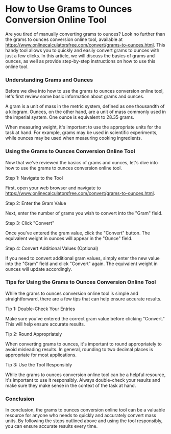 How to Use Grams to Ounces Conversion Online Tool
=================================================

Are you tired of manually converting grams to ounces? Look no further than the grams to ounces conversion online tool, available at <https://www.onlinecalculatorsfree.com/convert/grams-to-ounces.html>. This handy tool allows you to quickly and easily convert grams to ounces with just a few clicks. In this article, we will discuss the basics of grams and ounces, as well as provide step-by-step instructions on how to use this online tool.

###  Understanding Grams and Ounces 

Before we dive into how to use the grams to ounces conversion online tool, let's first review some basic information about grams and ounces.

A gram is a unit of mass in the metric system, defined as one thousandth of a kilogram. Ounces, on the other hand, are a unit of mass commonly used in the imperial system. One ounce is equivalent to 28.35 grams.

When measuring weight, it's important to use the appropriate units for the task at hand. For example, grams may be used in scientific experiments, while ounces may be used when measuring cooking ingredients.

###  Using the Grams to Ounces Conversion Online Tool 

Now that we've reviewed the basics of grams and ounces, let's dive into how to use the grams to ounces conversion online tool.

Step 1: Navigate to the Tool

First, open your web browser and navigate to <https://www.onlinecalculatorsfree.com/convert/grams-to-ounces.html>.

Step 2: Enter the Gram Value

Next, enter the number of grams you wish to convert into the "Gram" field.

Step 3: Click "Convert"

Once you've entered the gram value, click the "Convert" button. The equivalent weight in ounces will appear in the "Ounce" field.

Step 4: Convert Additional Values (Optional)

If you need to convert additional gram values, simply enter the new value into the "Gram" field and click "Convert" again. The equivalent weight in ounces will update accordingly.

###  Tips for Using the Grams to Ounces Conversion Online Tool 

While the grams to ounces conversion online tool is simple and straightforward, there are a few tips that can help ensure accurate results.

Tip 1: Double-Check Your Entries

Make sure you've entered the correct gram value before clicking "Convert." This will help ensure accurate results.

Tip 2: Round Appropriately

When converting grams to ounces, it's important to round appropriately to avoid misleading results. In general, rounding to two decimal places is appropriate for most applications.

Tip 3: Use the Tool Responsibly

While the grams to ounces conversion online tool can be a helpful resource, it's important to use it responsibly. Always double-check your results and make sure they make sense in the context of the task at hand.

###  Conclusion 

In conclusion, the grams to ounces conversion online tool can be a valuable resource for anyone who needs to quickly and accurately convert mass units. By following the steps outlined above and using the tool responsibly, you can ensure accurate results every time.